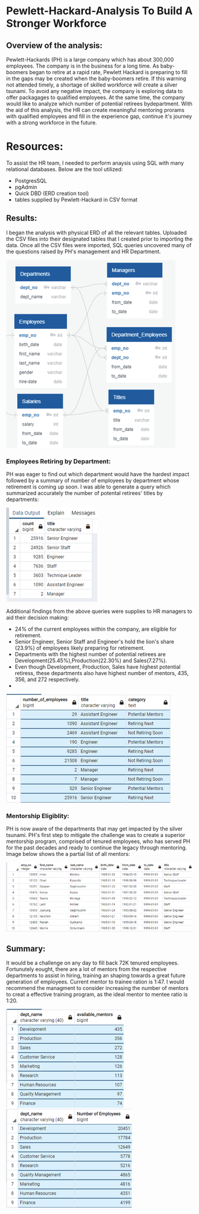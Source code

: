 # Pewlett-Hackard-Analysis To Build A Stronger Workforce
## Overview of the analysis:
Pewlett-Hackards (PH) is a large company which has about 300,000 employees. The company is in the business for a long time. As baby-boomers began to retire at a rapid rate, Pewlett Hackard is preparing to fill in the gaps may be created when the baby-boomers retire. If this warning not attended timely, a shortage of skilled workforce will create a silver tsunami. To avoid any negative impact, the company is exploring data to offer packagages to qualified employees. At the same time, the company would like to analyze which number of potential retirees bydepartment. With the aid of this analysis, the HR can create meaningful mentoring prorams with qualified employees and fill in the experience gap, continue it's journey with a strong workforce in the future.

# Resources:
To assist the HR team, I needed to perform anaysis using SQL with many relational databases. Below are the tool utilized:
- PostgresSQL
- pgAdmin 
- Quick DBD (ERD creation tool)
- tables supplied by Pewlett-Hackard in CSV format

## Results:
I began the analysis with physical ERD of all the relevant tables. Uploaded the CSV files into their designated tables that I created prior to importing the data. Once all the CSV files were imported, SQL queries uncovered many of the questions raised by PH's management and HR Department. 

 ![ERD](https://github.com/shamayun/Pewlett-Hackard-Analysis/blob/main/Analysis%20Projects%20Folder/ERD%20for%20PH%20employee%20DB.png)
### Employees Retiring by Department:
PH was eager to find out which department would have the hardest impact followed by a summary of number of employees by department whose retirement is coming up soon. I was able to generate a query which summarized accurately the number of potental retirees' titles by departments:

![Potential Retirees' Titles](https://github.com/shamayun/Pewlett-Hackard-Analysis/blob/main/Analysis%20Projects%20Folder/employees%20retiring%20by%20titles.png)

Additional findings from the above queries were supplies to HR managers to aid their decision making:

- 24% of the current employees within the company, are eligible for retirement.
- Senior Engineer, Senior Staff and Engineer's hold the lion's share (23.9%) of employees likely preparing for retirement.
- Departments with the highest number of potential retirees are Development(25.45%),Production(22.30%) and Sales(7.27%).
- Even though Development, Production, Sales have highest potential retiress, these departments also have highest number of mentors, 435, 356, and 272 respectively.
- 
![Categories by Title](https://github.com/shamayun/Pewlett-Hackard-Analysis/blob/main/Analysis%20Projects%20Folder/Category%20by%20title.png)

### Mentorship Eligiblity:
PH is now aware of the departments that may get impacted by the silver tsunami. PH's first step to mitigate the challenge was to create a superior mentorship program, comprised of tenured employees, who has served PH for the past decades and ready to continue the legacy through mentoring. Image below shows the a partial list of all mentors:

![Partial Mentor List](https://github.com/shamayun/Pewlett-Hackard-Analysis/blob/main/Analysis%20Projects%20Folder/eligible_mentors.png)
## Summary: 
It would be a challenge on any day to fill back 72K tenured employees. Fortunutely eought, there are a lot of mentors from the respective departments to assist in hiring, training an shaping towards a great future generation of employees. Current mentor to trainee ration is 1:47. I would recommend the managment to consider increasing the number of mentors to creat a effective training program, as the ideal mentor to mentee ratio is 1:20.
 
 ![Mentors Availability by Department](https://github.com/shamayun/Pewlett-Hackard-Analysis/blob/main/Analysis%20Projects%20Folder/Mentor%20Availability%20by%20Departments.png)
 ![Potential Retirees by Department](https://github.com/shamayun/Pewlett-Hackard-Analysis/blob/main/Analysis%20Projects%20Folder/Retirments%20by%20Departments.png)
